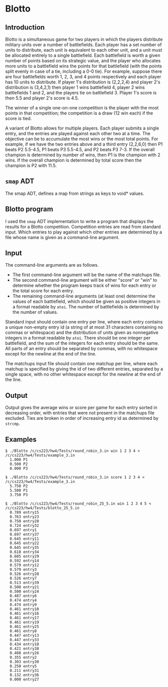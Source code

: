 # Blotto

## Introduction
Blotto is a simultaneous game for two players in which the players distribute military units over a number of battlefields. 
Each player has a set number of units to distribute, each unit is equivalent to each other unit, and a unit must be allocated entirely to a single battlefield.
Each battlefield is worth a given number of points based on its strategic value, and the player who allocates more units to a battlefield wins the points for that battlefield (with the points split evenly in case of a tie, including a 0-0 tie).
For example, suppose there are four battlefields worth 1, 2, 3, and 4 points respectively and each player has 10 units to distribute. If player 1's distribution is (2,2,2,4) and player 2's distribution is (3,4,2,1) then player 1 wins battlefield 4, player 2 wins battlefields 1 and 2, and the players tie on battlefield 3. 
Player 1's score is then 5.5 and player 2's score is 4.5.

The winner of a single one-on-one competition is the player with the most points in that competition; the competition is a draw (12 win each) if the score is tied.

A variant of Blotto allows for multiple players. Each player submits a single entry, and the entries are played against each other two at a time. The objective can be to accumulate the most wins or the most total points. For example, if we have the two entries above and a third entry (2,2,6,0) then P1 beats P2 5.5-4.5, P1 beats P3 5.5-4.5, and P2 beats P3 7-3. If the overall champion is determined by number of wins, then P1 is the champion with 2 wins. If the overall champion is determined by total score then the champion is P2 with 11.5.

## `smap` ADT
The smap ADT, defines a map from strings as keys to void* values.

## Blotto program
I used the `smap` ADT implementation to write a program that displays the results for a Blotto competition. Competition entries are read from standard input.
Which entries to play against which other entries are determined by a file whose name is given as a command-line argument.

## Input
The command-line arguments are as follows.
* The first command-line argument will be the name of the matchups file.
* The second command-line argument will be either "score" or "win" to determine whether the program keeps track of wins for each entry or the total score for each entry.
* The remaining command-line arguments (at least one) determine the values of each battlefield, which should be given as positive integers in a format readable by `atoi`. The number of battlefields is determined by the number of values.

Standard input should contain one entry per line, where each entry contains a unique non-empty entry id (a string of at most 31 characters containing no commas or whitespace) and the distribution of units given as nonnegative integers in a format readable by `atoi`. 
There should be one integer per battlefield, and the sum of the integers for each entry should be the same. 
All parts of an entry should be separated by commas, with no whitespace except for the newline at the end of the line.

The matchups input file should contain one matchup per line, where each matchup is specified by giving the id of two different entries, separated by a single space, with no other whitespace except for the newline at the end of the line.

## Output
Output gives the average wins or score per game for each entry sorted in decreasing order, with entries that were not present in the matchups file excluded. 
Ties are broken in order of increasing entry id as determined by `strcmp`.


##  Examples
```
$ ./Blotto /c/cs223/hw4/Tests/round_robin_3.in win 1 2 3 4 <  /c/cs223/hw4/Tests/example_3.in
  1.000 P1
  0.500 P2
  0.000 P3
```
```
$ ./Blotto /c/cs223/hw4/Tests/round_robin_3.in score 1 2 3 4 < /c/cs223/hw4/Tests/example_3.in
  5.750 P2
  5.500 P1
  3.750 P3
```
```
$ ./Blotto /c/cs223/hw4/Tests/round_robin_25_5.in win 1 2 3 4 5 < /c/cs223/hw4/Tests/blotto_25_5.in
  0.789 entry15
  0.763 entry23
  0.750 entry20
  0.724 entry32
  0.697 entry1
  0.697 entry37
  0.645 entry11
  0.645 entry22
  0.645 entry35
  0.618 entry34
  0.605 entry29
  0.592 entry14
  0.579 entry12
  0.579 entry3
  0.526 entry28
  0.526 entry7
  0.513 entry39
  0.500 entry21
  0.500 entry24
  0.487 entry6
  0.474 entry4
  0.474 entry9
  0.461 entry10
  0.461 entry16
  0.461 entry17
  0.461 entry19
  0.461 entry25
  0.461 entry8
  0.447 entry13
  0.447 entry33
  0.434 entry18
  0.421 entry38
  0.408 entry26
  0.355 entry2
  0.303 entry30
  0.250 entry5
  0.211 entry31
  0.132 entry36
  0.000 entry27
  ```
